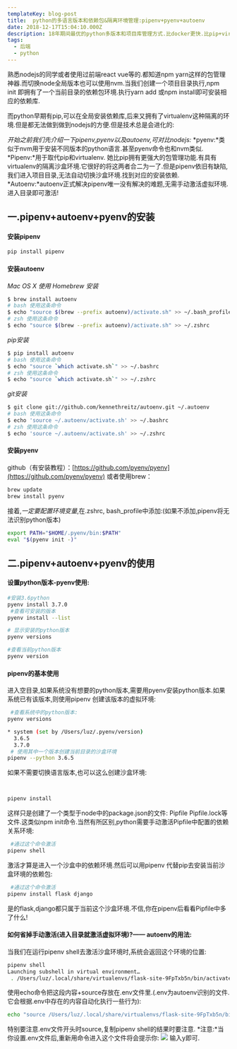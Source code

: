 ```yaml
---
templateKey: blog-post
title:  python的多语言版本和依赖包&隔离环境管理:pipenv+pyenv+autoenv
date: 2018-12-17T15:04:10.000Z
description: 18年期间最优的python多版本和项目库管理方式.比docker更快.比pip+virtualenv更高效简单
tags:
  - 后端
  - python
---
```

熟悉nodejs的同学或者使用过前端react vue等的.都知道npm yarn这样的包管理神器.而切换node全局版本也可以使用nvm.当我们创建一个项目目录执行,npm init 即拥有了一个当前目录的依赖包环境.执行yarn add 或npm install即可安装相应的依赖库. 

而python早期有pip,可以在全局安装依赖库,后来又拥有了virtualenv这种隔离的环境.但是都无法做到做到nodejs的方便.但是技术总是会进化的:

*开始之前我们先介绍一下pipenv,pyenv以及autoenv,可对比nodejs:*
*pyenv:*类似于nvm用于安装不同版本的python语言.甚至pyenv命令也和nvm类似.
*Pipenv:*用于取代pip和virtualenv. 她比pip拥有更强大的包管理功能.有具有virtualenv的隔离沙盒环境.它很好的将这两者合二为一了.但是pipenv依旧有缺陷,我们进入项目目录,无法自动切换沙盒环境.找到对应的安装依赖.
*Autoenv:*autoenv正式解决pipenv唯一没有解决的难题,无需手动激活虚拟环境.进入目录即可激活!

## 一.pipenv+autoenv+pyenv的安装
#### 安装pipenv

```bash
pip install pipenv
```

#### 安装autoenv
*Mac OS X 使用 Homebrew 安装*
```bash
$ brew install autoenv
# bash 使用这条命令
$ echo "source $(brew --prefix autoenv)/activate.sh" >> ~/.bash_profile
# zsh 使用这条命令
$ echo "source $(brew --prefix autoenv)/activate.sh" >> ~/.zshrc
```

*pip安装*
```bash
$ pip install autoenv
# bash 使用这条命令
$ echo "source `which activate.sh`" >> ~/.bashrc
# zsh 使用这条命令
$ echo "source `which activate.sh`" >> ~/.zshrc
```

*git安装*
```bash
$ git clone git://github.com/kennethreitz/autoenv.git ~/.autoenv
# bash 使用这条命令
$ echo 'source ~/.autoenv/activate.sh' >> ~/.bashrc
# zsh 使用这条命令
$ echo 'source ~/.autoenv/activate.sh' >> ~/.zshrc
```

#### 安装pyenv
 github（有安装教程）：[https://github.com/pyenv/pyenv](https://github.com/pyenv/pyenv)
或者使用brew：
```bash
brew update
brew install pyenv

```
接着,*一定要配置环境变量*,在.zshrc, bash\_profile中添加:(如果不添加,pipenv将无法识别python版本)
```bash
export PATH="$HOME/.pyenv/bin:$PATH"
eval "$(pyenv init -)"
```

## 二.pipenv+autoenv+pyenv的使用
####  设置python版本-pyenv使用:
```bash
#安装3.6python
pyenv install 3.7.0
 #查看可安装的版本
pyenv install --list

# 显示安装的python版本
pyenv versions

#查看当前python版本
pyenv version
```

#### pipenv的基本使用
进入空目录,如果系统没有想要的python版本,需要用pyenv安装python版本.如果系统已有该版本,则使用pipenv 创建该版本的虚拟环境:
```bash
 #查看系统中的python版本:
pyenv versions

* system (set by /Users/luz/.pyenv/version)
  3.6.5
  3.7.0
 # 使用其中一个版本创建当前目录的沙盒环境
pipenv --python 3.6.5


```
如果不需要切换语言版本,也可以这么创建沙盒环境:
```bash

  
pipenv install

```
这样只是创建了一个类型于node中的package.json的文件:
Pipfile  Pipfile.lock等文件.这类似npm init命令.当然有所区别,python需要手动激活Pipfile中配置的依赖关系环境:
```bash
 #通过这个命令激活
pipenv shell
```
激活才算是进入一个沙盒中的依赖环境.然后可以用pipenv 代替pip去安装当前沙盒环境的依赖包:
```bash
 #通过这个命令激活
pipenv install flask django
```
是的flask,django都只属于当前这个沙盒环境.不信,你在pipenv后看看Pipfile中多了什么!

#### 如何省掉手动激活(进入目录就激活虚拟环境)?—— autoenv的用法:
当我们在运行pipenv shell去激活沙盒环境时,系统会返回这个环境的位置:
```bash
pipenv shell
Launching subshell in virtual environment…
 . /Users/luz/.local/share/virtualenvs/flask-site-9FpTxb5n/bin/activate
```
使用echo命令把这段内容+source存放在.env文件里.(.env为autoenv识别的文件.它会根据.env中存在的内容自动化执行一些行为):
```bash
echo "source /Users/luz/.local/share/virtualenvs/flask-site-9FpTxb5n/bin/activate">>.env
```
特别要注意.env文件开头时source,复制pipenv shell的结果时要注意.
*注意:*当你设置.env文件后,重新用命令进入这个文件将会提示你:
![](DraggedImage.png)
输入y即可.